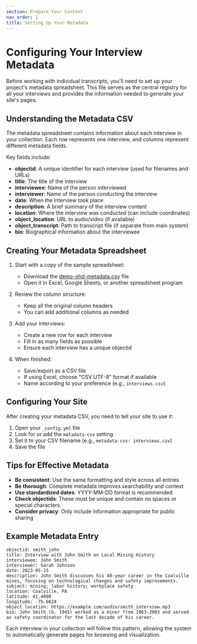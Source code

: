 ```yaml
---
section: Prepare Your Content
nav_order: 1
title: Setting Up Your Metadata
---
```


# Configuring Your Interview Metadata

Before working with individual transcripts, you'll need to set up your project's metadata spreadsheet. This file serves as the central registry for all your interviews and provides the information needed to generate your site's pages.

## Understanding the Metadata CSV

The metadata spreadsheet contains information about each interview in your collection. Each row represents one interview, and columns represent different metadata fields.

Key fields include:

- **objectid**: A unique identifier for each interview (used for filenames and URLs)
- **title**: The title of the interview
- **interviewee**: Name of the person interviewed
- **interviewer**: Name of the person conducting the interview
- **date**: When the interview took place
- **description**: A brief summary of the interview content
- **location**: Where the interview was conducted (can include coordinates)
- **object_location**: URL to audio/video (if available)
- **object_transcript**: Path to transcript file (if separate from main system)
- **bio**: Biographical information about the interviewee

## Creating Your Metadata Spreadsheet

1. Start with a copy of the sample spreadsheet:
   - Download the [demo-ohd-metadata.csv](/demo-ohd-metadata.csv) file
   - Open it in Excel, Google Sheets, or another spreadsheet program
   
2. Review the column structure:
   - Keep all the original column headers
   - You can add additional columns as needed
   
3. Add your interviews:
   - Create a new row for each interview
   - Fill in as many fields as possible
   - Ensure each interview has a unique objectid
   
4. When finished:
   - Save/export as a CSV file
   - If using Excel, choose "CSV UTF-8" format if available
   - Name according to your preference (e.g., `interviews.csv`)

## Configuring Your Site

After creating your metadata CSV, you need to tell your site to use it:

1. Open your `_config.yml` file
2. Look for or add the `metadata-csv` setting
3. Set it to your CSV filename (e.g., `metadata-csv: interviews.csv`)
4. Save the file

## Tips for Effective Metadata

- **Be consistent**: Use the same formatting and style across all entries
- **Be thorough**: Complete metadata improves searchability and context
- **Use standardized dates**: YYYY-MM-DD format is recommended
- **Check objectids**: These must be unique and contain no spaces or special characters
- **Consider privacy**: Only include information appropriate for public sharing

## Example Metadata Entry

```
objectid: smith_john
title: Interview with John Smith on Local Mining History
interviewee: John Smith
interviewer: Sarah Johnson
date: 2023-05-15
description: John Smith discusses his 40-year career in the Coalville mines, focusing on technological changes and safety improvements.
subject: mining; labor history; workplace safety
location: Coalville, PA
latitude: 41.4090
longitude: -75.6624
object_location: https://example.com/audio/smith_interview.mp3
bio: John Smith (b. 1945) worked as a miner from 1963-2003 and served as safety coordinator for the last decade of his career.
```

Each interview in your collection will follow this pattern, allowing the system to automatically generate pages for browsing and visualization.
